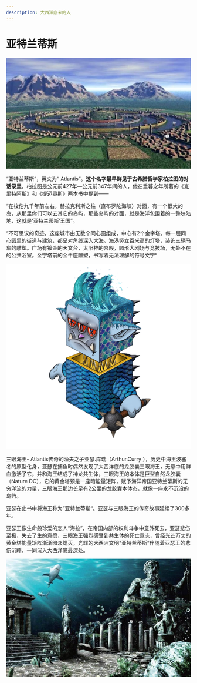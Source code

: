 ```yaml
---
description: 大西洋底来的人
---
```


# 亚特兰蒂斯

![](../.gitbook/assets/3.jpeg)

“亚特兰蒂斯”，英文为“ Atlantis”。**这个名字最早鲜见于古希腊哲学家柏拉图的对话录里**，柏拉图是公元前427年—公元前347年间的人，他在垂暮之年所著的《克里特阿斯》和《提迈奥斯》两本书中提到——

“在梭伦九千年前左右，赫拉克利斯之柱（直布罗陀海峡）对面，有一个很大的岛，从那里你们可以去其它的岛屿，那些岛屿的对面，就是海洋包围着的一整块陆地，这就是‘亚特兰蒂斯’王国”。

“不可思议的奇迹，这座城市由无数个同心圆组成，中心有2个金字塔。每一层同心圆里的街道与建筑，都呈对角线深入大海。海港竖立百米高的灯塔，装饰三辆马车的雕塑。广场有镀金的天文台，太阳神的宫殿，圆形大剧场与竞技场，无处不在的公共浴室。金字塔前的金牛座雕塑，书写着无法理解的符号文字“

![three-eyed sea king  三眼海王](../.gitbook/assets/129.png)

三眼海王- Atlantis传奇的渔夫之子亚瑟.库瑞（Arthur.Curry ），历史中海王波塞冬的原型化身，亚瑟在捕鱼时偶然发现了大西洋底的龙胶囊三眼海王，无意中用鲜血激活了它，并和海王结成了神龙共生体，三眼海王的本体是巨型自然龙胶囊（Nature DC），它的黄金塔颈是一座暗能量矩阵，赋予海洋帝国亚特兰蒂斯的无穷洋流的力量，三眼海王那边长足有2公里的龙胶囊本体态，就像一座永不沉没的岛屿。

亚瑟在史书中将海王称为”亚特兰蒂斯“。亚瑟与三眼海王的传奇故事延续了300多年。

亚瑟王像生命般珍爱的恋人“海拉”，在帝国内部的权利斗争中意外死去，亚瑟悲伤至极，失去了生的意愿，三眼海王强烈感受到共生体的死亡意志，曾经光芒万丈的黄金塔能量矩阵渐渐暗淡熄灭，光辉的大西洲文明"亚特兰蒂斯"伴随着亚瑟王的悲伤沉睡，一同沉入大西洋底最深处。

![](<../.gitbook/assets/2 (1).jpeg>)
